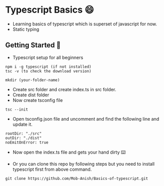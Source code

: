 # Typescript Basics 😄

- Learning basics of typescript which is superset of javascript for now.
- Static typing

## Getting Started 🚩

- Typescript setup for all beginners

```
npm i -g typescript (if not installed)
tsc -v (to check the download version)
```

```
mkdir (your-folder-name)
```

- Create src folder and create index.ts in src folder.
- Create dist folder
- Now create tsconfig file

```
tsc --init
```

- Open tsconfig.json file and uncomment and find the following line and update it.

```
rootDir: "./src"
outDir: "./dist"
noEmitOnError: true
```

- Now open the index.ts file and gets your hand dirty ⌨️


- Or you can clone this repo by following steps but you need to install typescript first from above command.

```
git clone https://github.com/Mob-Anish/Basics-of-typescript.git
```
